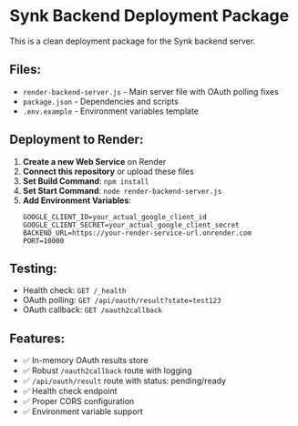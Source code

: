 # Synk Backend Deployment Package

This is a clean deployment package for the Synk backend server.

## Files:
- `render-backend-server.js` - Main server file with OAuth polling fixes
- `package.json` - Dependencies and scripts
- `.env.example` - Environment variables template

## Deployment to Render:

1. **Create a new Web Service** on Render
2. **Connect this repository** or upload these files
3. **Set Build Command**: `npm install`
4. **Set Start Command**: `node render-backend-server.js`
5. **Add Environment Variables**:
   ```
   GOOGLE_CLIENT_ID=your_actual_google_client_id
   GOOGLE_CLIENT_SECRET=your_actual_google_client_secret
   BACKEND_URL=https://your-render-service-url.onrender.com
   PORT=10000
   ```

## Testing:
- Health check: `GET /_health`
- OAuth polling: `GET /api/oauth/result?state=test123`
- OAuth callback: `GET /oauth2callback`

## Features:
- ✅ In-memory OAuth results store
- ✅ Robust `/oauth2callback` route with logging
- ✅ `/api/oauth/result` route with status: pending/ready
- ✅ Health check endpoint
- ✅ Proper CORS configuration
- ✅ Environment variable support